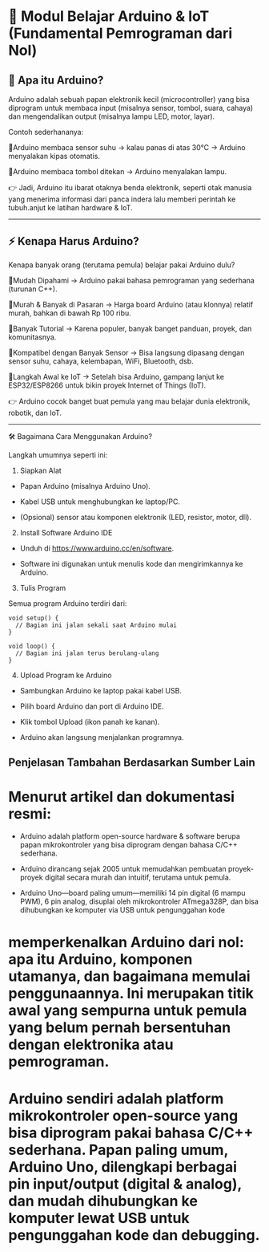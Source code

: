 # 📘 Modul Belajar Arduino & IoT (Fundamental Pemrograman dari Nol)

## 🤔 Apa itu Arduino?

Arduino adalah sebuah papan elektronik kecil (microcontroller) yang bisa diprogram untuk membaca input (misalnya sensor, tombol, suara, cahaya) dan mengendalikan output (misalnya lampu LED, motor, layar).

Contoh sederhananya:

🔹Arduino membaca sensor suhu → kalau panas di atas 30°C → Arduino menyalakan kipas otomatis.

🔹Arduino membaca tombol ditekan → Arduino menyalakan lampu.

👉 Jadi, Arduino itu ibarat otaknya benda elektronik, seperti otak manusia yang menerima informasi dari panca indera lalu memberi perintah ke tubuh.anjut ke latihan hardware & IoT.


---
## ⚡ Kenapa Harus Arduino?

Kenapa banyak orang (terutama pemula) belajar pakai Arduino dulu?

🔹Mudah Dipahami → Arduino pakai bahasa pemrograman yang sederhana (turunan C++).

🔹Murah & Banyak di Pasaran → Harga board Arduino (atau klonnya) relatif murah, bahkan di bawah Rp 100 ribu.

🔹Banyak Tutorial → Karena populer, banyak banget panduan, proyek, dan komunitasnya.

🔹Kompatibel dengan Banyak Sensor → Bisa langsung dipasang dengan sensor suhu, cahaya, kelembapan, WiFi, Bluetooth, dsb.

🔹Langkah Awal ke IoT → Setelah bisa Arduino, gampang lanjut ke ESP32/ESP8266 untuk bikin proyek Internet of Things (IoT).

👉 Arduino cocok banget buat pemula yang mau belajar dunia elektronik, robotik, dan IoT.

---

🛠️ Bagaimana Cara Menggunakan Arduino?

Langkah umumnya seperti ini:

1. Siapkan Alat

- Papan Arduino (misalnya Arduino Uno).

- Kabel USB untuk menghubungkan ke laptop/PC.

- (Opsional) sensor atau komponen elektronik (LED, resistor, motor, dll).

2. Install Software Arduino IDE

- Unduh di https://www.arduino.cc/en/software.

- Software ini digunakan untuk menulis kode dan mengirimkannya ke Arduino.

3. Tulis Program

Semua program Arduino terdiri dari:
```
void setup() {
  // Bagian ini jalan sekali saat Arduino mulai
}

void loop() {
  // Bagian ini jalan terus berulang-ulang
}

```

4. Upload Program ke Arduino

- Sambungkan Arduino ke laptop pakai kabel USB.

- Pilih board Arduino dan port di Arduino IDE.

- Klik tombol Upload (ikon panah ke kanan).

- Arduino akan langsung menjalankan programnya.


## Penjelasan Tambahan Berdasarkan Sumber Lain

# Menurut artikel dan dokumentasi resmi:

- Arduino adalah platform open-source hardware & software berupa papan mikrokontroler yang bisa diprogram dengan bahasa C/C++ sederhana.

- Arduino dirancang sejak 2005 untuk memudahkan pembuatan proyek-proyek digital secara murah dan intuitif, terutama untuk pemula.

- Arduino Uno—board paling umum—memiliki 14 pin digital (6 mampu PWM), 6 pin analog, disuplai oleh mikrokontroler ATmega328P, dan bisa dihubungkan ke komputer via USB untuk pengunggahan kode


# memperkenalkan Arduino dari nol: apa itu Arduino, komponen utamanya, dan bagaimana memulai penggunaannya. Ini merupakan titik awal yang sempurna untuk pemula yang belum pernah bersentuhan dengan elektronika atau pemrograman.

# Arduino sendiri adalah platform mikrokontroler open-source yang bisa diprogram pakai bahasa C/C++ sederhana. Papan paling umum, Arduino Uno, dilengkapi berbagai pin input/output (digital & analog), dan mudah dihubungkan ke komputer lewat USB untuk pengunggahan kode dan debugging.